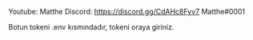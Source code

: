 Youtube: Matthe
Discord: https://discord.gg/CdAHc8Fyv7
Matthe#0001


Botun tokeni .env kısmındadır, tokeni oraya giriniz.
